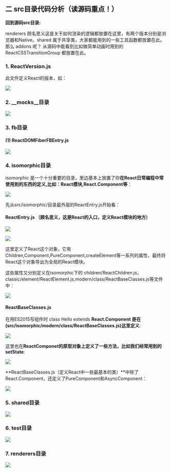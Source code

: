 ## 二 src目录代码分析（读源码重点！）

**回到源码src目录:**

renderers 顾名思义这是关于如何渲染的逻辑都放置在这里，有两个版本分别是浏览器和Native。shared 属于共享类，大家都能用到的一些工具函数都放置在此。那么 addons 呢？ 从源码中能看到比如做简单动画时用到的 ReactCSSTransitionGroup 都放置在此。

### 1. ReactVersion.js

此文件定义React的版本，如：

![](/assets/asdfasfavavfava.png)

### 2. __mocks__目录
![](/assets/WX20170810-1668727@2x.png)

### 3. fb目录

#### (1) ReactDOMFiberFBEntry.js

![](/assets/WX20170810-140838@2x.png)


### 4. isomorphic目录
isomorphic 是一个十分重要的目录，里边基本上放置了你**在React日常编程中常使用到的东西的定义,比如：React模块,React.Component等**：

![](/assets/WX20170810-141121@2x.png)

先从src/isomorphic/目录最外层的ReactEntry.js开始看：

#### ReactEntry.js （顾名思义，这是React的入口，定义React模块的地方）

![](/assets/WX20170929-194323@2x.png)

![](/assets/WX20170929-194836@2x.png)

这里定义了React这个对象，它有Children,Component,PureComponent,createElement等一系列的属性，最终将React这个对象导出为全局的React模块。

这些属性又分别定义在isomorphic下的 children/ReactChildren.js，classic/element/ReactElement.js,modern/class/ReactBaseClasses.js等文件中：

![](/assets/WX20170929-195306@2x.png)


#### ReactBaseClasses.js
在用ES2015写组件时 class Hello extends **React.Component 是在(src/isomorphic/modern/class/ReactBaseClasses.js)这里定义**:

![](/assets/reactcomponentdifine.png)

这里也在**ReactComponet的原型对象上定义了一些方法，比如我们经常用到的setState**:

![](/assets/reactsetstatefuncdef.png)

**ReactBaseClasses.js（定义React中一些最基本的类）**中除了React.Component，还定义了PureComponent和AsyncComponent：

![](/assets/WX20170929-193020@2x.png)




### 5. shared目录
![](/assets/WX20170810-141424@2x.png)

### 6. test目录
![](/assets/WX20170810-141450@2x.png)

### 7. renderers目录

![](/assets/WX20170810-142543@2x.png)






























